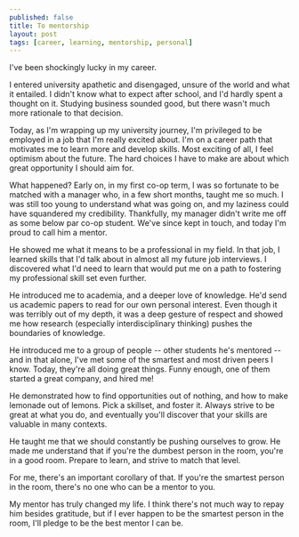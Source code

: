 ```yaml
---
published: false
title: To mentorship
layout: post
tags: [career, learning, mentorship, personal]
---
```

I've been shockingly lucky in my career.

I entered university apathetic and disengaged, unsure of the world and what it entailed. I didn't know what to expect after school, and I'd hardly spent a thought on it. Studying business sounded good, but there wasn't much more rationale to that decision.

Today, as I'm wrapping up my university journey, I'm privileged to be employed in a job that I'm really excited about. I'm on a career path that motivates me to learn more and develop skills. Most exciting of all, I feel optimism about the future. The hard choices I have to make are about which great opportunity I should aim for.

What happened? Early on, in my first co-op term, I was so fortunate to be matched with a manager who, in a few short months, taught me so much. I was still too young to understand what was going on, and my laziness could have squandered my credibility. Thankfully, my manager didn't write me off as some below par co-op student. We've since kept in touch, and today I'm proud to call him a mentor.

He showed me what it means to be a professional in my field. In that job, I learned skills that I'd talk about in almost all my future job interviews. I discovered what I'd need to learn that would put me on a path to fostering my professional skill set even further.

He introduced me to academia, and a deeper love of knowledge. He'd send us academic papers to read for our own personal interest. Even though it was terribly out of my depth, it was a deep gesture of respect and showed me how research (especially interdisciplinary thinking) pushes the boundaries of knowledge.

He introduced me to a group of people -- other students he's mentored -- and in that alone, I've met some of the smartest and most driven peers I know. Today, they're all doing great things. Funny enough, one of them started a great company, and hired me!

He demonstrated how to find opportunities out of nothing, and how to make lemonade out of lemons. Pick a skillset, and foster it. Always strive to be great at what you do, and eventually you'll discover that your skills are valuable in many contexts.

He taught me that we should constantly be pushing ourselves to grow. He made me understand that if you're the dumbest person in the room, you're in a good room. Prepare to learn, and strive to match that level.

For me, there's an important corollary of that. If you're the smartest person in the room, there's no one who can be a mentor to you.

My mentor has truly changed my life. I think there's not much way to repay him besides gratitude, but if I ever happen to be the smartest person in the room, I'll pledge to be the best mentor I can be.
